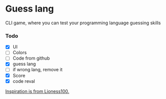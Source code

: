# Guess lang

CLI game, where you can test your programming language guessing skills

### Todo
- [x] UI
- [ ] Colors
- [ ] Code from github
- [x] guess lang
- [ ] if wrong lang, remove it
- [x] Score
- [x] code reval

<a href="https://github.com/Lioness100/guess-that-lang"> Inspiration is from Lioness100. </a>

